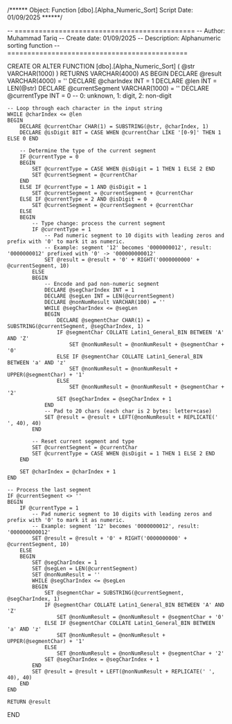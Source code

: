 /****** Object:  Function [dbo].[Alpha_Numeric_Sort]  Script Date: 01/09/2025 ******/

-- =============================================
-- Author:		Muhammad Tariq 
-- Create date: 01/09/2025
-- Description: Alphanumeric sorting function
-- =============================================

CREATE OR ALTER FUNCTION [dbo].[Alpha_Numeric_Sort] (
	@str VARCHAR(1000)
	)
RETURNS VARCHAR(4000)
AS
BEGIN
    DECLARE @result VARCHAR(4000) = ''
    DECLARE @charIndex INT = 1
    DECLARE @len INT = LEN(@str)
    DECLARE @currentSegment VARCHAR(1000) = ''
    DECLARE @currentType INT = 0 -- 0: unknown, 1: digit, 2: non-digit

    -- Loop through each character in the input string
    WHILE @charIndex <= @len
    BEGIN
        DECLARE @currentChar CHAR(1) = SUBSTRING(@str, @charIndex, 1)
        DECLARE @isDigit BIT = CASE WHEN @currentChar LIKE '[0-9]' THEN 1 ELSE 0 END

        -- Determine the type of the current segment
        IF @currentType = 0
        BEGIN
            SET @currentType = CASE WHEN @isDigit = 1 THEN 1 ELSE 2 END
            SET @currentSegment = @currentChar
        END
        ELSE IF @currentType = 1 AND @isDigit = 1
            SET @currentSegment = @currentSegment + @currentChar
        ELSE IF @currentType = 2 AND @isDigit = 0
            SET @currentSegment = @currentSegment + @currentChar
        ELSE
        BEGIN
            -- Type change: process the current segment
            IF @currentType = 1
                -- Pad numeric segment to 10 digits with leading zeros and prefix with '0' to mark it as numeric.
                -- Example: segment '12' becomes '0000000012', result: '0000000012' prefixed with '0' -> '000000000012'
                SET @result = @result + '0' + RIGHT('0000000000' + @currentSegment, 10)
            ELSE
            BEGIN
                -- Encode and pad non-numeric segment
                DECLARE @segCharIndex INT = 1
                DECLARE @segLen INT = LEN(@currentSegment)
                DECLARE @nonNumResult VARCHAR(100) = ''
                WHILE @segCharIndex <= @segLen
                BEGIN
                    DECLARE @segmentChar CHAR(1) = SUBSTRING(@currentSegment, @segCharIndex, 1)
                    IF @segmentChar COLLATE Latin1_General_BIN BETWEEN 'A' AND 'Z'
                        SET @nonNumResult = @nonNumResult + @segmentChar + '0'
                    ELSE IF @segmentChar COLLATE Latin1_General_BIN BETWEEN 'a' AND 'z'
                        SET @nonNumResult = @nonNumResult + UPPER(@segmentChar) + '1'
                    ELSE
                        SET @nonNumResult = @nonNumResult + @segmentChar + '2'
                    SET @segCharIndex = @segCharIndex + 1
                END
                -- Pad to 20 chars (each char is 2 bytes: letter+case)
                SET @result = @result + LEFT(@nonNumResult + REPLICATE(' ', 40), 40)
            END

            -- Reset current segment and type
            SET @currentSegment = @currentChar
            SET @currentType = CASE WHEN @isDigit = 1 THEN 1 ELSE 2 END
        END

        SET @charIndex = @charIndex + 1
    END

    -- Process the last segment
    IF @currentSegment <> ''
    BEGIN
        IF @currentType = 1
            -- Pad numeric segment to 10 digits with leading zeros and prefix with '0' to mark it as numeric.
            -- Example: segment '12' becomes '0000000012', result: '000000000012'
            SET @result = @result + '0' + RIGHT('0000000000' + @currentSegment, 10)
        ELSE
        BEGIN
            SET @segCharIndex = 1
            SET @segLen = LEN(@currentSegment)
            SET @nonNumResult = ''
            WHILE @segCharIndex <= @segLen
            BEGIN
                SET @segmentChar = SUBSTRING(@currentSegment, @segCharIndex, 1)
                IF @segmentChar COLLATE Latin1_General_BIN BETWEEN 'A' AND 'Z'
                    SET @nonNumResult = @nonNumResult + @segmentChar + '0'
                ELSE IF @segmentChar COLLATE Latin1_General_BIN BETWEEN 'a' AND 'z'
                    SET @nonNumResult = @nonNumResult + UPPER(@segmentChar) + '1'
                ELSE
                    SET @nonNumResult = @nonNumResult + @segmentChar + '2'
                SET @segCharIndex = @segCharIndex + 1
            END
            SET @result = @result + LEFT(@nonNumResult + REPLICATE(' ', 40), 40)
        END
    END

    RETURN @result
END
